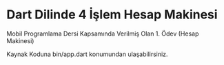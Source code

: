 
# Dart Dilinde 4 İşlem Hesap Makinesi
Mobil Programlama Dersi Kapsamında Verilmiş Olan 1. Ödev (Hesap Makinesi)

Kaynak Koduna bin/app.dart konumundan ulaşabilirsiniz.
